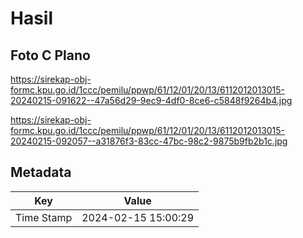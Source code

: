 # Hasil

## Foto C Plano

https://sirekap-obj-formc.kpu.go.id/1ccc/pemilu/ppwp/61/12/01/20/13/6112012013015-20240215-091622--47a56d29-9ec9-4df0-8ce6-c5848f9264b4.jpg

https://sirekap-obj-formc.kpu.go.id/1ccc/pemilu/ppwp/61/12/01/20/13/6112012013015-20240215-092057--a31876f3-83cc-47bc-98c2-9875b9fb2b1c.jpg


## Metadata

| Key        | Value               |
| ---------- | ------------------- |
| Time Stamp | 2024-02-15 15:00:29 |



